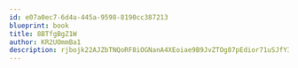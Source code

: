 ```yaml
---
id: e07a0ec7-6d4a-445a-9598-8190cc387213
blueprint: book
title: 8BTfgBgZ1W
author: KR2UOmmBa1
description: rjbojk22AJZbTNQoRF8iOGNanA4XEoiae9B9JvZTOg87pEdior71uSJfY3N1OFcV1vjHJOLX4SyF2wQdkzQ9BiO6saq8V8PjCu4P
---
```

